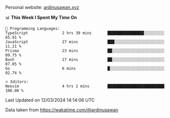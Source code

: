 Personal website: [ardinusawan.xyz](https://ardinusawan.xyz)

<!--START_SECTION:waka-->
📊 **This Week I Spent My Time On** 

```text
💬 Programming Languages: 
TypeScript               2 hrs 39 mins       ████████████████░░░░░░░░░   65.91 % 
JavaScript               27 mins             ███░░░░░░░░░░░░░░░░░░░░░░   11.21 % 
Prisma                   23 mins             ██░░░░░░░░░░░░░░░░░░░░░░░   09.75 % 
Bash                     17 mins             ██░░░░░░░░░░░░░░░░░░░░░░░   07.05 % 
Go                       6 mins              █░░░░░░░░░░░░░░░░░░░░░░░░   02.74 % 

🔥 Editors: 
Neovim                   4 hrs 2 mins        █████████████████████████   100.00 % 
```


 Last Updated on 12/03/2024 14:14:06 UTC
<!--END_SECTION:waka-->
Data taken from https://wakatime.com/@ardinusawan
